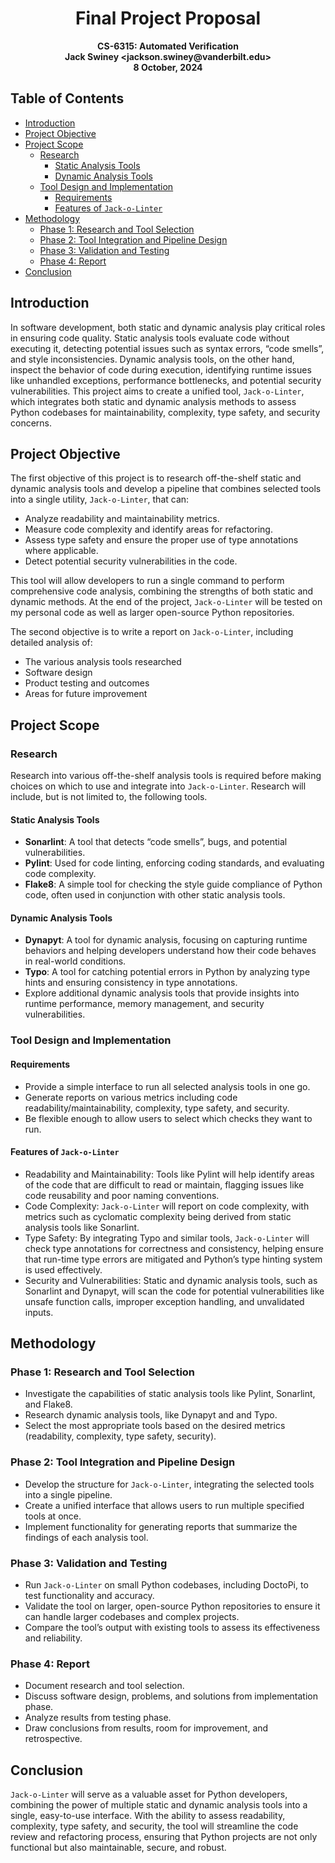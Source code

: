 <div style="text-align: center;">
  <h1>Final Project Proposal</h1>
  <h4 style="margin: 0;">CS-6315: Automated Verification</h4>
  <h4 style="margin: 0;">Jack Swiney &lt;jackson.swiney@vanderbilt.edu&gt;</h4>
  <h4 style="margin: 0;">8 October, 2024</h4>
</div>

## Table of Contents

- [Introduction](#introduction)
- [Project Objective](#project-objective)
- [Project Scope](#project-scope)
  - [Research](#research)
    - [Static Analysis Tools](#static-analysis-tools)
    - [Dynamic Analysis Tools](#dynamic-analysis-tools)
  - [Tool Design and Implementation](#tool-design-and-implementation)
    - [Requirements](#requirements)
    - [Features of `Jack-o-Linter`](#features-of-jack-o-linter)
- [Methodology](#methodology)
  - [Phase 1: Research and Tool Selection](#phase-1-research-and-tool-selection)
  - [Phase 2: Tool Integration and Pipeline Design](#phase-2-tool-integration-and-pipeline-design)
  - [Phase 3: Validation and Testing](#phase-3-validation-and-testing)
  - [Phase 4: Report](#phase-4-report)
- [Conclusion](#conclusion)

## Introduction

In software development, both static and dynamic analysis play critical roles in ensuring code quality. Static analysis tools evaluate code without executing it, detecting potential issues such as syntax errors, “code smells”, and style inconsistencies. Dynamic analysis tools, on the other hand, inspect the behavior of code during execution, identifying runtime issues like unhandled exceptions, performance bottlenecks, and potential security vulnerabilities. This project aims to create a unified tool, `Jack-o-Linter`, which integrates both static and dynamic analysis methods to assess Python codebases for maintainability, complexity, type safety, and security concerns.

## Project Objective

The first objective of this project is to research off-the-shelf static and dynamic analysis tools and develop a pipeline that combines selected tools into a single utility, `Jack-o-Linter`, that can:

- Analyze readability and maintainability metrics.
- Measure code complexity and identify areas for refactoring.
- Assess type safety and ensure the proper use of type annotations where applicable.
- Detect potential security vulnerabilities in the code.

This tool will allow developers to run a single command to perform comprehensive code analysis, combining the strengths of both static and dynamic methods. At the end of the project, `Jack-o-Linter` will be tested on my personal code as well as larger open-source Python repositories.

The second objective is to write a report on `Jack-o-Linter`, including detailed analysis of:

- The various analysis tools researched
- Software design
- Product testing and outcomes
- Areas for future improvement

## Project Scope

### Research

Research into various off-the-shelf analysis tools is required before making choices on which to use and integrate into `Jack-o-Linter`. Research will include, but is not limited to, the following tools.

#### Static Analysis Tools

- **Sonarlint**: A tool that detects “code smells”, bugs, and potential vulnerabilities.
- **Pylint**: Used for code linting, enforcing coding standards, and evaluating code complexity.
- **Flake8**: A simple tool for checking the style guide compliance of Python code, often used in conjunction with other static analysis tools.

#### Dynamic Analysis Tools

- **Dynapyt**: A tool for dynamic analysis, focusing on capturing runtime behaviors and helping developers understand how their code behaves in real-world conditions.
- **Typo**: A tool for catching potential errors in Python by analyzing type hints and ensuring consistency in type annotations.
- Explore additional dynamic analysis tools that provide insights into runtime performance, memory management, and security vulnerabilities.

### Tool Design and Implementation

#### Requirements

- Provide a simple interface to run all selected analysis tools in one go.
- Generate reports on various metrics including code readability/maintainability, complexity, type safety, and security.
- Be flexible enough to allow users to select which checks they want to run.

#### Features of `Jack-o-Linter`

- Readability and Maintainability: Tools like Pylint will help identify areas of the code that are difficult to read or maintain, flagging issues like code reusability and poor naming conventions.
- Code Complexity: `Jack-o-Linter` will report on code complexity, with metrics such as cyclomatic complexity being derived from static analysis tools like Sonarlint.
- Type Safety: By integrating Typo and similar tools, `Jack-o-Linter` will check type annotations for correctness and consistency, helping ensure that run-time type errors are mitigated and Python’s type hinting system is used effectively.
- Security and Vulnerabilities: Static and dynamic analysis tools, such as Sonarlint and Dynapyt, will scan the code for potential vulnerabilities like unsafe function calls, improper exception handling, and unvalidated inputs.

## Methodology

### Phase 1: Research and Tool Selection

- Investigate the capabilities of static analysis tools like Pylint, Sonarlint, and Flake8.
- Research dynamic analysis tools, like Dynapyt and and Typo.
- Select the most appropriate tools based on the desired metrics (readability, complexity, type safety, security).

### Phase 2: Tool Integration and Pipeline Design

- Develop the structure for `Jack-o-Linter`, integrating the selected tools into a single pipeline.
- Create a unified interface that allows users to run multiple specified tools at once.
- Implement functionality for generating reports that summarize the findings of each analysis tool.

### Phase 3: Validation and Testing

- Run `Jack-o-Linter` on small Python codebases, including DoctoPi, to test functionality and accuracy.
- Validate the tool on larger, open-source Python repositories to ensure it can handle larger codebases and complex projects.
- Compare the tool’s output with existing tools to assess its effectiveness and reliability.

### Phase 4: Report

- Document research and tool selection.
- Discuss software design, problems, and solutions from implementation phase.
- Analyze results from testing phase.
- Draw conclusions from results, room for improvement, and retrospective.

## Conclusion

`Jack-o-Linter` will serve as a valuable asset for Python developers, combining the power of multiple static and dynamic analysis tools into a single, easy-to-use interface. With the ability to assess readability, complexity, type safety, and security, the tool will streamline the code review and refactoring process, ensuring that Python projects are not only functional but also maintainable, secure, and robust.